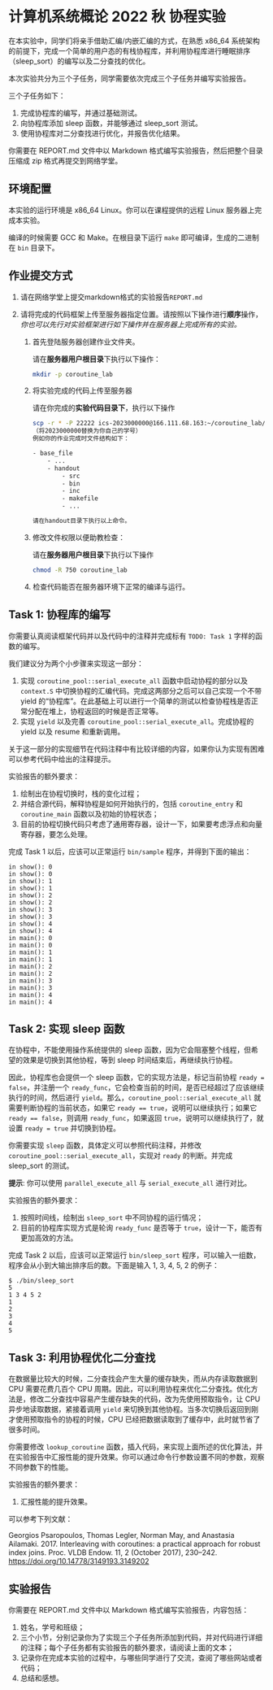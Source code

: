 # 计算机系统概论 2022 秋 协程实验

在本实验中，同学们将亲手借助汇编/内嵌汇编的方式，在熟悉 x86_64 系统架构的前提下，完成一个简单的用户态的有栈协程库，并利用协程库进行睡眠排序（sleep_sort）的编写以及二分查找的优化。

本次实验共分为三个子任务，同学需要依次完成三个子任务并编写实验报告。

三个子任务如下：

1. 完成协程库的编写，并通过基础测试。
2. 向协程库添加 sleep 函数，并能够通过 sleep_sort 测试。
3. 使用协程库对二分查找进行优化，并报告优化结果。

你需要在 REPORT.md 文件中以 Markdown 格式编写实验报告，然后把整个目录压缩成 zip 格式再提交到网络学堂。

## 环境配置

本实验的运行环境是 x86_64 Linux。你可以在课程提供的远程 Linux 服务器上完成本实验。

编译的时候需要 GCC 和 Make。在根目录下运行 `make` 即可编译，生成的二进制在 `bin` 目录下。

## 作业提交方式

1. 请在网络学堂上提交markdown格式的实验报告`REPORT.md` 

2. 请将完成的代码框架上传至服务器指定位置。请按照以下操作进行**顺序**操作，*你也可以先行对实验框架进行如下操作并在服务器上完成所有的实验。*
   
   1. 首先登陆服务器创建作业文件夹。
      
      请在**服务器用户根目录**下执行以下操作：
      
      ```bash
      mkdir -p coroutine_lab
      ```
   
   2. 将实验完成的代码上传至服务器
      
      请在你完成的**实验代码目录下**，执行以下操作
      
      ```bash
      scp -r * -P 22222 ics-2023000000@166.111.68.163:~/coroutine_lab/
      （将2023000000替换为你自己的学号）
      例如你的作业完成时文件结构如下：
      
      - base_file
          - ...
          - handout
              - src
              - bin
              - inc
              - makefile
              - ...
      
      请在handout目录下执行以上命令。
      ```
   
   3. 修改文件权限以便助教检查：
      
      请在**服务器用户根目录**下执行以下操作
      
      ```bash
      chmod -R 750 coroutine_lab
      ```

          4. 检查代码能否在服务器环境下正常的编译与运行。

## Task 1: 协程库的编写

你需要认真阅读框架代码并以及代码中的注释并完成标有 `TODO: Task 1` 字样的函数的编写。

我们建议分为两个小步骤来实现这一部分：

1. 实现 `coroutine_pool::serial_execute_all` 函数中启动协程的部分以及 `context.S` 中切换协程的汇编代码。完成这两部分之后可以自己实现一个不带 yield 的“协程库”。在此基础上可以进行一个简单的测试以检查协程栈是否正常分配在堆上，协程返回的时候是否正常等。
2. 实现 `yield` 以及完善 `coroutine_pool::serial_execute_all`。完成协程的 yield 以及 resume 和重新调用。

关于这一部分的实现细节在代码注释中有比较详细的内容，如果你认为实现有困难可以参考代码中给出的注释提示。

实验报告的额外要求：

1. 绘制出在协程切换时，栈的变化过程；
2. 并结合源代码，解释协程是如何开始执行的，包括 `coroutine_entry` 和 `coroutine_main` 函数以及初始的协程状态；
3. 目前的协程切换代码只考虑了通用寄存器，设计一下，如果要考虑浮点和向量寄存器，要怎么处理。

完成 Task 1 以后，应该可以正常运行 `bin/sample` 程序，并得到下面的输出：

```
in show(): 0
in show(): 0
in show(): 1
in show(): 1
in show(): 2
in show(): 2
in show(): 3
in show(): 3
in show(): 4
in show(): 4
in main(): 0
in main(): 0
in main(): 1
in main(): 1
in main(): 2
in main(): 2
in main(): 3
in main(): 3
in main(): 4
in main(): 4
```

## Task 2: 实现 sleep 函数

在协程中，不能使用操作系统提供的 sleep 函数，因为它会阻塞整个线程，但希望的效果是切换到其他协程，等到 sleep 时间结束后，再继续执行协程。

因此，协程库也会提供一个 sleep 函数，它的实现方法是，标记当前协程 `ready = false`，并注册一个 `ready_func`，它会检查当前的时间，是否已经超过了应该继续执行的时间，然后进行 `yield`。那么，`coroutine_pool::serial_execute_all` 就需要判断协程的当前状态，如果它 `ready == true`，说明可以继续执行；如果它 `ready == false`，则调用 `ready_func`，如果返回 `true`，说明可以继续执行了，就设置 `ready = true` 并切换到协程。

你需要实现 `sleep` 函数，具体定义可以参照代码注释，并修改 `coroutine_pool::serial_execute_all`，实现对 `ready` 的判断。并完成 sleep_sort 的测试。

**提示**: 你可以使用 `parallel_execute_all` 与 `serial_execute_all` 进行对比。

实验报告的额外要求：

1. 按照时间线，绘制出 `sleep_sort` 中不同协程的运行情况；
2. 目前的协程库实现方式是轮询 `ready_func` 是否等于 `true`，设计一下，能否有更加高效的方法。

完成 Task 2 以后，应该可以正常运行 `bin/sleep_sort` 程序，可以输入一组数，程序会从小到大输出排序后的数。下面是输入 1, 3, 4, 5, 2 的例子：

```
$ ./bin/sleep_sort
5
1 3 4 5 2
1
2
3
4
5
```

## Task 3: 利用协程优化二分查找

在数据量比较大的时候，二分查找会产生大量的缓存缺失，而从内存读取数据到 CPU 需要花费几百个 CPU 周期。因此，可以利用协程来优化二分查找。优化方法是，修改二分查找中容易产生缓存缺失的代码，改为先使用预取指令，让 CPU 异步地读取数据，紧接着调用 `yield` 来切换到其他协程。当多次切换后返回到刚才使用预取指令的协程的时候，CPU 已经把数据读取到了缓存中，此时就节省了很多时间。

你需要修改 `lookup_coroutine` 函数，插入代码，来实现上面所述的优化算法，并在实验报告中汇报性能的提升效果。你可以通过命令行参数设置不同的参数，观察不同参数下的性能。

实验报告的额外要求：

1. 汇报性能的提升效果。

可以参考下列文献：

Georgios Psaropoulos, Thomas Legler, Norman May, and Anastasia Ailamaki. 2017. Interleaving with coroutines: a practical approach for robust index joins. Proc. VLDB Endow. 11, 2 (October 2017), 230–242. https://doi.org/10.14778/3149193.3149202

## 实验报告

你需要在 REPORT.md 文件中以 Markdown 格式编写实验报告，内容包括：

1. 姓名，学号和班级；
2. 三个小节，分别记录你为了实现三个子任务所添加到代码，并对代码进行详细的注释；每个子任务都有实验报告的额外要求，请阅读上面的文本；
3. 记录你在完成本实验的过程中，与哪些同学进行了交流，查阅了哪些网站或者代码；
4. 总结和感想。